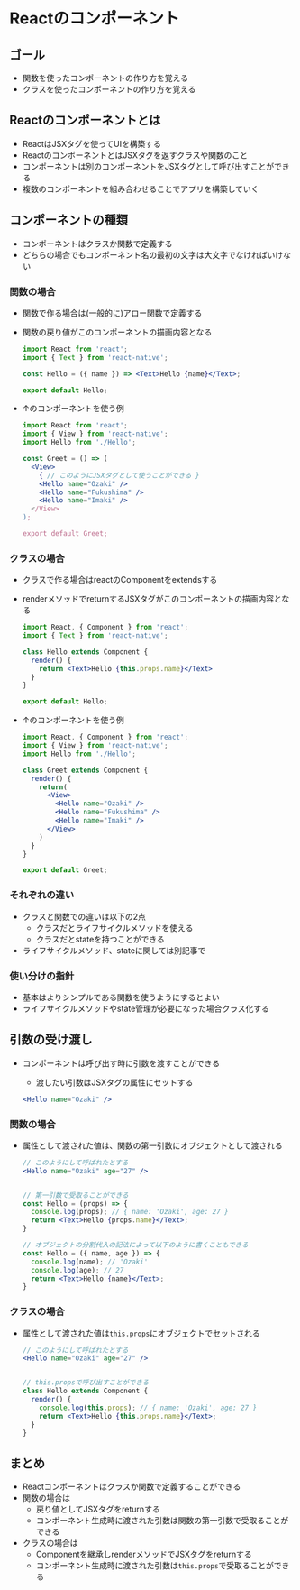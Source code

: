 # Reactのコンポーネント

## ゴール

- 関数を使ったコンポーネントの作り方を覚える
- クラスを使ったコンポーネントの作り方を覚える

## Reactのコンポーネントとは

- ReactはJSXタグを使ってUIを構築する
- ReactのコンポーネントとはJSXタグを返すクラスや関数のこと
- コンポーネントは別のコンポーネントをJSXタグとして呼び出すことができる
- 複数のコンポーネントを組み合わせることでアプリを構築していく

## コンポーネントの種類

- コンポーネントはクラスか関数で定義する
- どちらの場合でもコンポーネント名の最初の文字は大文字でなければいけない

### 関数の場合

- 関数で作る場合は(一般的に)アロー関数で定義する
- 関数の戻り値がこのコンポーネントの描画内容となる

    ```jsx
    import React from 'react';
    import { Text } from 'react-native';
    
    const Hello = ({ name }) => <Text>Hello {name}</Text>;
    
    export default Hello;
    ```

- ↑のコンポーネントを使う例

    ```jsx
    import React from 'react';
    import { View } from 'react-native';
    import Hello from './Hello';
    
    const Greet = () => (
      <View>
        { // このようにJSXタグとして使うことができる }
        <Hello name="Ozaki" />
        <Hello name="Fukushima" />
        <Hello name="Imaki" />
      </View>
    );
    
    export default Greet;
    ```

### クラスの場合

- クラスで作る場合はreactのComponentをextendsする
- renderメソッドでreturnするJSXタグがこのコンポーネントの描画内容となる

    ```jsx
    import React, { Component } from 'react';
    import { Text } from 'react-native';

    class Hello extends Component {
      render() {
        return <Text>Hello {this.props.name}</Text>
      }
    }

    export default Hello;
    ```

- ↑のコンポーネントを使う例

    ```jsx
    import React, { Component } from 'react';
    import { View } from 'react-native';
    import Hello from './Hello';

    class Greet extends Component {
      render() {
        return(
          <View>
            <Hello name="Ozaki" />
            <Hello name="Fukushima" />
            <Hello name="Imaki" />
          </View>
        )
      }
    }

    export default Greet;
    ```

### それぞれの違い

- クラスと関数での違いは以下の2点
    - クラスだとライフサイクルメソッドを使える
    - クラスだとstateを持つことができる
- ライフサイクルメソッド、stateに関しては別記事で

### 使い分けの指針

- 基本はよりシンプルである関数を使うようにするとよい
- ライフサイクルメソッドやstate管理が必要になった場合クラス化する

## 引数の受け渡し

- コンポーネントは呼び出す時に引数を渡すことができる
    - 渡したい引数はJSXタグの属性にセットする

    ```jsx
    <Hello name="Ozaki" />
    ```

### 関数の場合

- 属性として渡された値は、関数の第一引数にオブジェクトとして渡される

    ```jsx
    // このようにして呼ばれたとする
    <Hello name="Ozaki" age="27" />
    
    
    // 第一引数で受取ることができる
    const Hello = (props) => {
      console.log(props); // { name: 'Ozaki', age: 27 }
      return <Text>Hello {props.name}</Text>;
    }
    
    // オブジェクトの分割代入の記法によって以下のように書くこともできる
    const Hello = ({ name, age }) => {
      console.log(name); // 'Ozaki'
      console.log(age); // 27
      return <Text>Hello {name}</Text>;
    }
    ```

### クラスの場合

- 属性として渡された値は`this.props`にオブジェクトでセットされる

    ```jsx
    // このようにして呼ばれたとする
    <Hello name="Ozaki" age="27" />
    
    
    // this.propsで呼び出すことができる
    class Hello extends Component {
      render() {
        console.log(this.props); // { name: 'Ozaki', age: 27 }
        return <Text>Hello {this.props.name}</Text>;
      }
    }
    ```

## まとめ

- Reactコンポーネントはクラスか関数で定義することができる
- 関数の場合は
    - 戻り値としてJSXタグをreturnする
    - コンポーネント生成時に渡された引数は関数の第一引数で受取ることができる
- クラスの場合は
    - Componentを継承しrenderメソッドでJSXタグをreturnする
    - コンポーネント生成時に渡された引数は`this.props`で受取ることができる
